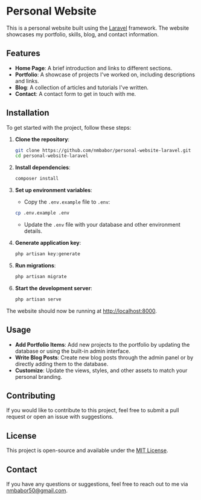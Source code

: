 # Personal Website

This is a personal website built using the [Laravel](https://laravel.com/) framework. The website showcases my portfolio, skills, blog, and contact information.

## Features

- **Home Page**: A brief introduction and links to different sections.
- **Portfolio**: A showcase of projects I've worked on, including descriptions and links.
- **Blog**: A collection of articles and tutorials I've written.
- **Contact**: A contact form to get in touch with me.

## Installation

To get started with the project, follow these steps:

1. **Clone the repository**:
    ```bash
    git clone https://github.com/nmbabor/personal-website-laravel.git
    cd personal-website-laravel
    ```

2. **Install dependencies**:
    ```bash
    composer install
    ```

3. **Set up environment variables**:
    - Copy the `.env.example` file to `.env`:
    ```bash
    cp .env.example .env
    ```
    - Update the `.env` file with your database and other environment details.

4. **Generate application key**:
    ```bash
    php artisan key:generate
    ```

5. **Run migrations**:
    ```bash
    php artisan migrate
    ```

6. **Start the development server**:
    ```bash
    php artisan serve
    ```

The website should now be running at [http://localhost:8000](http://localhost:8000).

## Usage

- **Add Portfolio Items**: Add new projects to the portfolio by updating the database or using the built-in admin interface.
- **Write Blog Posts**: Create new blog posts through the admin panel or by directly adding them to the database.
- **Customize**: Update the views, styles, and other assets to match your personal branding.

## Contributing

If you would like to contribute to this project, feel free to submit a pull request or open an issue with suggestions.

## License

This project is open-source and available under the [MIT License](LICENSE).

## Contact

If you have any questions or suggestions, feel free to reach out to me via [nmbabor50@gmail.com](mailto:nmbabor50@gmail.com).

